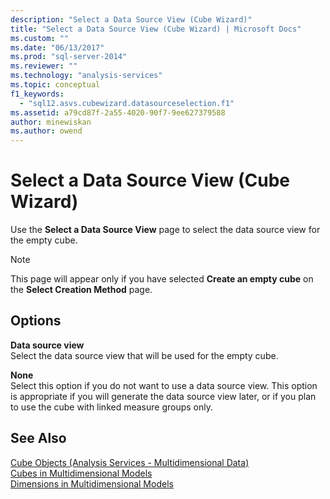 ```yaml
---
description: "Select a Data Source View (Cube Wizard)"
title: "Select a Data Source View (Cube Wizard) | Microsoft Docs"
ms.custom: ""
ms.date: "06/13/2017"
ms.prod: "sql-server-2014"
ms.reviewer: ""
ms.technology: "analysis-services"
ms.topic: conceptual
f1_keywords: 
  - "sql12.asvs.cubewizard.datasourceselection.f1"
ms.assetid: a79cd87f-2a55-4020-90f7-9ee627379588
author: minewiskan
ms.author: owend
---
```

# Select a Data Source View (Cube Wizard)
  Use the **Select a Data Source View** page to select the data source view for the empty cube.  
  
> [!NOTE]  
>  This page will appear only if you have selected **Create an empty cube** on the **Select Creation Method** page.  
  
## Options  
 **Data source view**  
 Select the data source view that will be used for the empty cube.  
  
 **None**  
 Select this option if you do not want to use a data source view. This option is appropriate if you will generate the data source view later, or if you plan to use the cube with linked measure groups only.  
  
## See Also  
 [Cube Objects &#40;Analysis Services - Multidimensional Data&#41;](multidimensional-models-olap-logical-cube-objects/cube-objects-analysis-services-multidimensional-data.md)   
 [Cubes in Multidimensional Models](multidimensional-models/cubes-in-multidimensional-models.md)   
 [Dimensions in Multidimensional Models](multidimensional-models/dimensions-in-multidimensional-models.md)  
  
  
